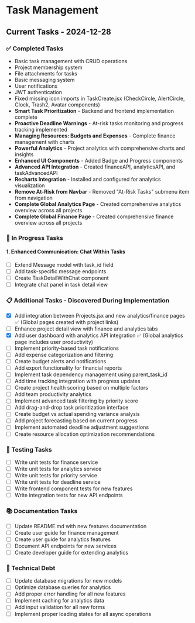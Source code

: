 # Task Management

## Current Tasks - 2024-12-28

### ✅ Completed Tasks
- Basic task management with CRUD operations
- Project membership system
- File attachments for tasks
- Basic messaging system
- User notifications
- JWT authentication
- Fixed missing icon imports in TaskCreate.jsx (CheckCircle, AlertCircle, Clock, Trash2, Avatar components)
- **Smart Task Prioritization** - Backend and frontend implementation complete
- **Proactive Deadline Warnings** - At-risk tasks monitoring and progress tracking implemented
- **Managing Resources: Budgets and Expenses** - Complete finance management with charts
- **Powerful Analytics** - Project analytics with comprehensive charts and insights
- **Enhanced UI Components** - Added Badge and Progress components
- **Advanced API Integration** - Created financeAPI, analyticsAPI, and taskAdvancedAPI
- **Recharts Integration** - Installed and configured for analytics visualization
- **Remove At-Risk from Navbar** - Removed "At-Risk Tasks" submenu item from navigation
- **Complete Global Analytics Page** - Created comprehensive analytics overview across all projects
- **Complete Global Finance Page** - Created comprehensive finance overview across all projects

### 🔄 In Progress Tasks

#### 1. Enhanced Communication: Chat Within Tasks
- [ ] Extend Message model with task_id field
- [ ] Add task-specific message endpoints
- [ ] Create TaskDetailWithChat component
- [ ] Integrate chat panel in task detail view

### 📋 Additional Tasks - Discovered During Implementation
- [x] Add integration between Projects.jsx and new analytics/finance pages ✅ (Global pages created with project links)
- [ ] Enhance project detail view with finance and analytics tabs
- [x] Add user dashboard with analytics API integration ✅ (Global analytics page includes user productivity)
- [ ] Implement priority-based task notifications
- [ ] Add expense categorization and filtering
- [ ] Create budget alerts and notifications
- [ ] Add export functionality for financial reports
- [ ] Implement task dependency management using parent_task_id
- [ ] Add time tracking integration with progress updates
- [ ] Create project health scoring based on multiple factors
- [ ] Add team productivity analytics
- [ ] Implement advanced task filtering by priority score
- [ ] Add drag-and-drop task prioritization interface
- [ ] Create budget vs actual spending variance analysis
- [ ] Add project forecasting based on current progress
- [ ] Implement automated deadline adjustment suggestions
- [ ] Create resource allocation optimization recommendations

### 🧪 Testing Tasks
- [ ] Write unit tests for finance service
- [ ] Write unit tests for analytics service
- [ ] Write unit tests for priority service
- [ ] Write unit tests for deadline service
- [ ] Write frontend component tests for new features
- [ ] Write integration tests for new API endpoints

### 📚 Documentation Tasks
- [ ] Update README.md with new features documentation
- [ ] Create user guide for finance management
- [ ] Create user guide for analytics features
- [ ] Document API endpoints for new services
- [ ] Create developer guide for extending analytics

### 🔧 Technical Debt
- [ ] Update database migrations for new models
- [ ] Optimize database queries for analytics
- [ ] Add proper error handling for all new features
- [ ] Implement caching for analytics data
- [ ] Add input validation for all new forms
- [ ] Implement proper loading states for all async operations 